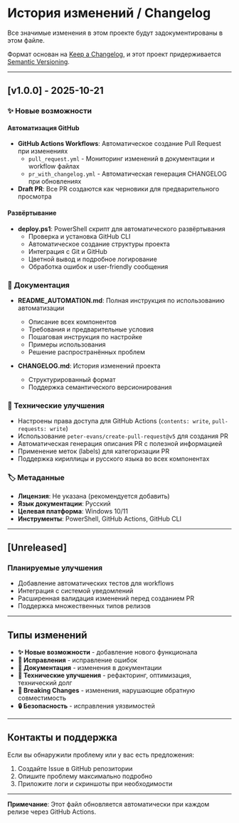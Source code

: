 
# История изменений / Changelog

Все значимые изменения в этом проекте будут задокументированы в этом файле.

Формат основан на [Keep a Changelog](https://keepachangelog.com/ru/1.0.0/),
и этот проект придерживается [Semantic Versioning](https://semver.org/lang/ru/).

---

## [v1.0.0] - 2025-10-21

### ✨ Новые возможности

#### Автоматизация GitHub
- **GitHub Actions Workflows**: Автоматическое создание Pull Request при изменениях
  - `pull_request.yml` - Мониторинг изменений в документации и workflow файлах
  - `pr_with_changelog.yml` - Автоматическая генерация CHANGELOG при обновлениях
- **Draft PR**: Все PR создаются как черновики для предварительного просмотра

#### Развёртывание
- **deploy.ps1**: PowerShell скрипт для автоматического развёртывания
  - Проверка и установка GitHub CLI
  - Автоматическое создание структуры проекта
  - Интеграция с Git и GitHub
  - Цветной вывод и подробное логирование
  - Обработка ошибок и user-friendly сообщения

### 📝 Документация

- **README_AUTOMATION.md**: Полная инструкция по использованию автоматизации
  - Описание всех компонентов
  - Требования и предварительные условия
  - Пошаговая инструкция по настройке
  - Примеры использования
  - Решение распространённых проблем
  
- **CHANGELOG.md**: История изменений проекта
  - Структурированный формат
  - Поддержка семантического версионирования

### 🔧 Технические улучшения

- Настроены права доступа для GitHub Actions (`contents: write`, `pull-requests: write`)
- Использование `peter-evans/create-pull-request@v5` для создания PR
- Автоматическая генерация описания PR с полезной информацией
- Применение меток (labels) для категоризации PR
- Поддержка кириллицы и русского языка во всех компонентах

### 🏷️ Метаданные

- **Лицензия**: Не указана (рекомендуется добавить)
- **Язык документации**: Русский
- **Целевая платформа**: Windows 10/11
- **Инструменты**: PowerShell, GitHub Actions, GitHub CLI

---

## [Unreleased]

### Планируемые улучшения
- Добавление автоматических тестов для workflows
- Интеграция с системой уведомлений
- Расширенная валидация изменений перед созданием PR
- Поддержка множественных типов релизов

---

## Типы изменений

- **✨ Новые возможности** - добавление нового функционала
- **🐛 Исправления** - исправление ошибок
- **📝 Документация** - изменения в документации
- **🔧 Технические улучшения** - рефакторинг, оптимизация, технический долг
- **🚨 Breaking Changes** - изменения, нарушающие обратную совместимость
- **🔒 Безопасность** - исправления уязвимостей

---

## Контакты и поддержка

Если вы обнаружили проблему или у вас есть предложения:
1. Создайте Issue в GitHub репозитории
2. Опишите проблему максимально подробно
3. Приложите логи и скриншоты при необходимости

---

**Примечание**: Этот файл обновляется автоматически при каждом релизе через GitHub Actions.
